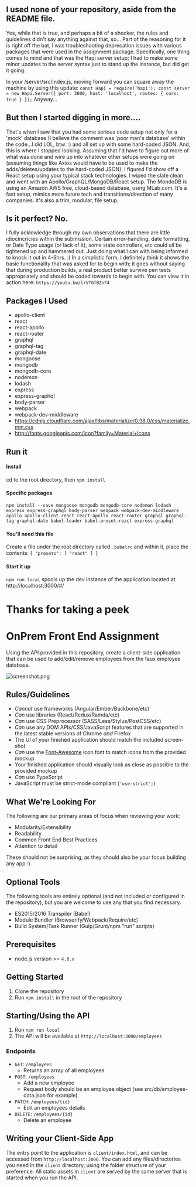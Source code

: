 ## I used none of your repository, aside from the README file.
Yes, while that is true, and perhaps a bit of a shocker, the rules and guidelines didn't say anything against that, so...
Part of the reasoning for it is right off the bat, I was troubleshooting deprecation issues with various packages that were used in the assignment package.  Specifically, one thing comes to mind and that was the Hapi server setup; I had to make some minor updates to the server syntax just to stand up the instance, but did get it going.

In your /server/src/index.js, moving forward you can square away the machine by using this update:
`
const Hapi = require('hapi');
const server = new Hapi.Server({
    port: 3000,
    host: 'localhost',
    routes: {
        cors: true
    }
});
`
Anyway...

## But then I started digging in more....
That's when I saw that you had some serious code setup not only for a 'mock' database (I believe the comment was 'poor man's database' within the code...I did LOL, btw. :) and all set up with some hard-coded JSON.  And, this is where I stopped looking.  Assuming that I'd have to figure out more of what was done and wire up into whatever other setups were going on (assuming things like Axios would have to be used to make the adds/deletes/updates to the hard-coded JSON), I figured I'd show off a React setup using your typical stack technologies. I wiped the slate clean and went with an Apollo/GraphQL/MongoDB/React setup.  The MondoDB is using an Amazon AWS free, cloud-based database, using MLab.com.  It's a fast setup, mimics more future tech and transitions/direction of many companies.  It's also a trim, modular, file setup.

## Is it perfect? No.
I fully acklowledge through my own observations that there are little idiocincricies within the submission. Certain error-handling, date formatting, or Date Type usage (or lack of it), some state controllers, etc could all be tightened up and hammered out.  Just doing what I can with being informed to knock it out in 4-6hrs. :) In a simplistic form, I definitely think it shows the basic functionality that was asked for to begin with; it goes without saying that during production builds, a real product better survive pen tests appropriately and should be coded towards to begin with.  You can view it in action here:  `https://youtu.be/lrVTGfBZnF4`

## Packages I Used
- apollo-client
- react
- react-apollo
- react-router
- graphql
- graphql-tag
- graphql-date
- mongoose
- mongodb
- mongodb-core
- nodemon
- lodash
- express
- express-graphql
- body-parser
- webpack
- webpack-dev-middleware
- https://cdnjs.cloudflare.com/ajax/libs/materialize/0.98.0/css/materialize.min.css
- http://fonts.googleapis.com/icon?family=Material+Icons

## Run it
#### Install
cd to the root directory, then 
`npm install`
#### Specific packages
`npm install --save mongoose mongodb mongodb-core nodemon lodash express express-graphql body-parser webpack webpack-dev-middleware apollo apollo-client react react-apollo react-router graphql graphql-tag graphql-date babel-loader babel-preset-react express-graphql`

#### You'll need this file
Create a file under the root directory called `.babelrc` and within it, place the contents: `{
    "presets": [
      "react"
    ]
  }`

#### Start it up
`npm run local` spools up the dev instance of the application located at http://localhost:3000/#/

# Thanks for taking a peek


# OnPrem Front End Assignment

Using the API provided in this repository, create a client-side application that can be used to add/edit/remove employees from the faux employee database.

![screenshot.png](screenshot.png)

## Rules/Guidelines
- *Cannot* use frameworks (Angular/Ember/Backbone/etc)
- *Can* use libraries (React/Redux/Ramda/etc)
- *Can* use CSS Preprocessor (SASS/Less/Stylus/PostCSS/etc)
- *Can* use any DOM APIs/CSS/JavaScript features that are supported in the latest stable versions of Chrome *and* Firefox
- The UI of your finished application should match the included screen-shot
- *Can* use the [Font-Awesome](https://fortawesome.github.io/Font-Awesome/) icon font to match icons from the provided mockup
- Your finished application should visually look as close as possible to the provided mockup
- *Can* use TypeScript
- JavaScript must be strict-mode compliant (`'use-strict';`)


## What We're Looking For
The following are our primary areas of focus when reviewing your work:

- Modularity/Extensibility
- Readability
- Common Front End Best Practices
- Attention to detail

These should not be surprising, as they should also be your focus building any app :).

## Optional Tools
The following tools are entirely optional (and not included or configured in the repository), but you are welcome to use any that you find necessary.

- ES2015/2016 Transpiler (Babel)
- Module Bundler (Browserify/Webpack/Require/etc)
- Build System/Task Runner (Gulp/Grunt/npm "run" scripts)

## Prerequisites
- node.js version >= `4.0.x`

## Getting Started
1. Clone the repository
2. Run `npm install` in the root of the repository

## Starting/Using the API
1. Run `npm run local`
2. The API will be available at `http://localhost:3000/employees`

### Endpoints
- `GET`: `/employees`
    - Returns an array of all employees
- `POST`: `/employees`
    - Add a new employee
    - Request body should be an employee object (see src/db/employee-data.json for example)
- `PATCH`: `/employees/{id}`
    - Edit an employees details
- `DELETE`: `/employees/{id}`
    - Delete an employee

## Writing your Client-Side App
The entry point to the application is `client/index.html`, and can be accessed from `http://localhost:3000`. You can add any files/directories you need in the `client` directory, using the folder structure of your preference. All static assets in `client` are served by the same server that is started when you run the API.
